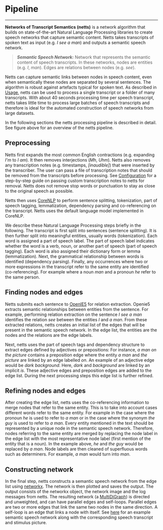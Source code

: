 # Pipeline

---


**Networks of Transcript Semantics (netts)** is a network algorithm that builds on state-of-the-art Natural Language Processing libraries to create speech networks that capture semantic content.
Netts takes transcripts of spoken text as input (e.g. <em>I see a man</em>) and outputs a semantic speech network.


> **_Semantic Speech Network:_**  Network that represents the semantic content of speech transcripts. In these networks, nodes are entities (e.g. <em>I</em>, <em>man</em>). Edges are relations between nodes (e.g. <em>see</em>).

<!-- Alternative pipeline placeholder image -->
<!-- <img src="/img/Pipeline_figure_reduced.png " width=95% style="margin-left: auto; margin-right: auto; display: block;">

<p align="center">
    <em>Netts pipeline.</em>
</p> -->

<!-- Figure is commented out until copyright issues are clear -->
<!-- <img src="/img/tool_pipeline.png" width=95% style="margin-left: auto; margin-right: auto; display: block;">

<p align="center">
    <em>Netts pipeline.</em>
</p> -->





Netts can capture semantic links between nodes in speech content, even when semantically these nodes are separated by several sentences.
The algorithm is robust against artefacts typical for spoken text.
As described in [Usage](basic_usage.md), netts can be used to process a single transcript or a folder of many transcripts.
With about 40 seconds processing time per speech transcript, netts takes little time to process large batches of speech transcripts and therefore is ideal for the automated construction of speech networks from large datasets.

In the following sections the netts processing pipeline is described in detail.
See figure above for an overview of the netts pipeline.

## Preprocessing
Netts first expands the most common English contractions (e.g. expanding <em>I'm</em> to <em>I am</em>).
It then removes interjections (<em>Mh</em>, <em>Uhm</em>).
Netts also removes any transcription notes (e.g. timestamps, <em>[inaudible]</em>) that were inserted by the transcriber.
The user can pass a file of transcription notes that should be removed from the transcripts before processing.
See [Configuration](configuration.md) for a step-by-step guide on passing custom transcription notes to netts for removal.
Netts does not remove stop words or punctuation to stay as close to the original speech as possible.

Netts then uses [CoreNLP](https://stanfordnlp.github.io/CoreNLP/) to perform sentence splitting, tokenization, part of speech tagging, lemmatization, dependency parsing and co-referencing on the transcript.
Netts uses the default language model implemented in CoreNLP.

We describe these Natural Language Processing steps briefly in the following.
The transcript is first split into sentences (sentence splitting).
It is then further split into meaningful entities, usually words (tokenization).
Each word is assigned a part of speech label.
The part of speech label indicates whether the word is a verb, noun, or another part of speech (part of speech tagging).
Each word is also assigned their dictionary form or lemma (lemmatization).
Next, the grammatical relationship between words is identified (dependency parsing).
Finally, any occurrences where two or more expressions in the transcript refer to the same entity are identified (co-referencing).
For example where a noun <em>man</em> and a pronoun <em>he</em> refer to the same person.

## Finding nodes and edges
Netts submits each sentence to [OpenIE5](https://github.com/dair-iitd/OpenIE-standalone) for relation extraction.
Openie5 extracts semantic relationships between entities from the sentence.
For example, performing relation extraction on the sentence <em>I see a man</em> identifies the relation <em>see</em> between the entities <em>I</em> and <em>a man</em>.
From these extracted relations, netts creates an initial list of the edges that will be present in the semantic speech network.
In the edge list, the entities are the nodes and the relations are the edge labels.

Next, netts uses the part of speech tags and dependency structure to extract edges defined by adjectives or prepositions:
For instance, <em>a man on the picture</em> contains a preposition edge where the entity <em>a man</em> and <em>the picture</em> are linked by an edge labelled <em>on</em>.
An example of an adjective edge would be <em>dark background</em>.
Here, <em>dark</em> and <em>background</em> are linked by an implicit <em>is</em>.
These adjective edges and preposition edges are added to the edge list.
During the next processing steps this edge list is further refined.

## Refining nodes and edges
After creating the edge list, netts uses the co-referencing information to merge nodes that refer to the same entity.
This is to take into account cases different words refer to the same entity.
For example in the case where the pronoun <em>he</em> is used to refer to <em>a man</em> or in the case where the synonym <em>the guy</em> is used to refer to <em>a man</em>.
Every entity mentioned in the text should be represented by a unique node in the semantic speech network.
Therefore, nodes referring to the same entity are merged by replacing the node label in the edge list with the most representative node label (first mention of the entity that is a noun).
In the example above, <em>he</em> and <em>the guy</em> would be replaced by <em>a man</em>.
Node labels are then cleaned of superfluous words such as determiners.
For example, <em>a man</em> would turn into <em>man</em>.

## Constructing network
In the final step, netts constructs a semantic speech network from the edge list using [networkx](https://networkx.org/).
The network is then plotted and saves the output.
The output consists of the networkx object, the network image and the log messages from netts.
The resulting network (a [MultiDiGraph](https://networkx.org/documentation/stable/reference/classes/multidigraph.html)) is directed and unweighted, and can have parallel edges and self-loops.
Parallel edges are two or more edges that link the same two nodes in the same direction.
A self-loop is an edge that links a node with itself.
See [here](index.md) for an example semantic speech network along with the corresponding speech transcript and stimulus picture.